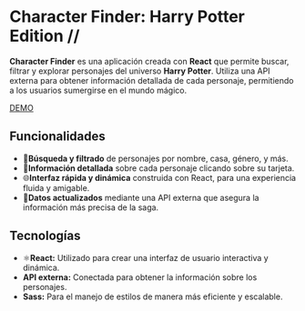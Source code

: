 # Character Finder: Harry Potter Edition  // 

**Character Finder** es una aplicación creada con **React** que permite buscar, filtrar y explorar personajes del universo **Harry Potter**. Utiliza una API externa para obtener información detallada de cada personaje, permitiendo a los usuarios sumergirse en el mundo mágico.

[DEMO](http://beta.adalab.es/modulo-3-evaluacion-final-laurarguezf/)

## Funcionalidades

- 🔎**Búsqueda y filtrado** de personajes por nombre, casa, género, y más.
- 📰**Información detallada** sobre cada personaje clicando sobre su tarjeta.
- 🌐**Interfaz rápida y dinámica** construida con React, para una experiencia fluida y amigable.
- 🧙**Datos actualizados** mediante una API externa que asegura la información más precisa de la saga.

## Tecnologías

- ⚛️**React:** Utilizado para crear una interfaz de usuario interactiva y dinámica.
- **API externa:** Conectada para obtener la información sobre los personajes.
- **Sass:** Para el manejo de estilos de manera más eficiente y escalable.
